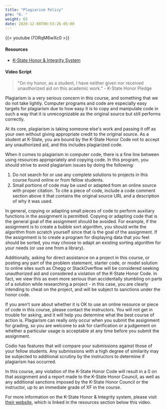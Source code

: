 ```yaml
---
title: "Plagiarism Policy"
pre: "6. "
weight: 65
date: 2020-12-08T00:53:26-05:00
---
```


{{< youtube l7ORqM6wXc0 >}}

#### Resources

* [K-State Honor & Integrity System](https://www.k-state.edu/honor/)

#### Video Script

> "On my honor, as a student, I have neither given nor received unauthorized aid on this academic work." - K-State Honor Pledge

Plagiarism is a very serious concern in this course, and something that we do not take lightly. Computer programs and code are especially easy targets for plagiarism due to how easy it is to copy and manipulate code in such a way that it is unrecognizable as the original source but still performs correctly.

At its core, plagiarism is taking someone else's work and passing it off as your own without giving appropriate credit to the original source. As a student at K-State, you are bound by the K-State Honor Code not to accept any unauthorized aid, and this includes plagiarized code.

When it comes to plagiarism in computer code, there is a fine line between using resources appropriately and copying code. In this program, you should strive to avoid plagiarism issues by doing the following:

1. Do not search for or use any complete solutions to projects in this course found online or from fellow students.
1. Small portions of code may be used or adapted from an online source with proper citation. To cite a piece of code, include a code comment section above it that contains the original source URL and a description of why it was used.

In general, copying or adapting small pieces of code to perform auxiliary functions in the assignment is permitted. Copying or adapting code that is the general goal of the assignment should be avoided. For example, if the assignment is to create a bubble sort algorithm, you should write the algorithm from scratch yourself since that is the goal of the assignment. If the assignment is to create a program for displaying data that you feel should be sorted, you may choose to adapt an existing sorting algorithm for your needs (or use one from a library).

Additionally, asking for direct assistance on a project in this course, or posting any part of the problem statement, starter code, or model solution to online sites such as Chegg or StackOverflow will be considered seeking unauthorized aid and considered a violation of the K-State Honor Code. In fact, we view this as even more serious than accidentally stumbling on parts of a solution while researching a project - in this case, you are clearly intending to cheat on the project, and will be subject to sanctions under the honor code.

If you aren't sure about whether it is OK to use an online resource or piece of code in this course, please contact the instructors. You will not get in trouble for asking, and it will help you determine what the best course of action is. Plagiarism can really only occur when you submit the assignment for grading, so you are welcome to ask for clarification or a judgement on whether a particular usage is acceptable at any time before you submit the assignment.

Codio has features that will compare your submissions against those of your fellow students. Any submissions with a high degree of similarity may be subjected to additional scrutiny by the instructors to determine if plagiarism has occurred.

In this course, any violation of the K-State Honor Code will result in a 0 on that assignment and a report made to the K-State Honor Council, as well as any additional sanctions imposed by the K-State Honor Council or the instructor, up to an immediate grade of XF in the course.

For more information on the K-State Honor & Integrity system, please visit [their website](https://www.k-state.edu/honor/), which is linked in the resources section below this video.
